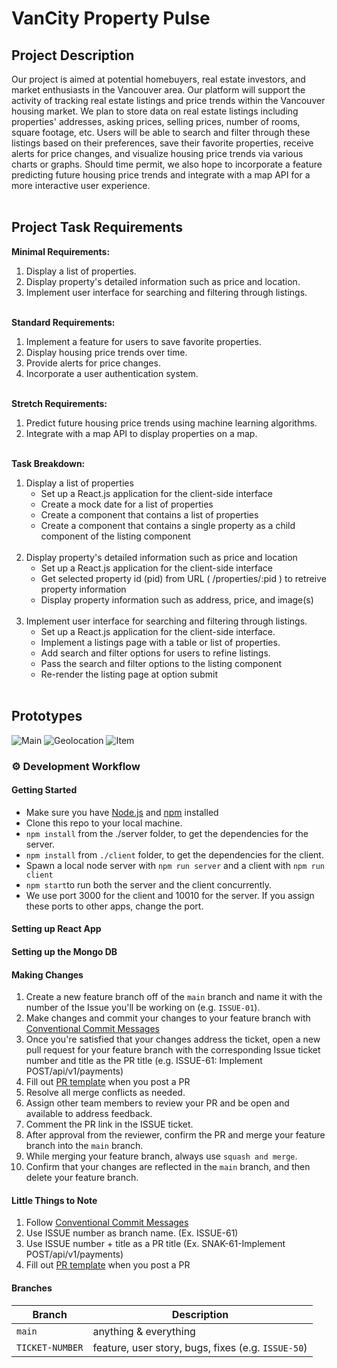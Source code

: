 # **VanCity Property Pulse**

## **Project Description**

Our project is aimed at potential homebuyers, real estate investors, and market enthusiasts in the Vancouver area. Our platform will support the activity of tracking real estate listings and price trends within the Vancouver housing market. We plan to store data on real estate listings including properties' addresses, asking prices, selling prices, number of rooms, square footage, etc. Users will be able to search and filter through these listings based on their preferences, save their favorite properties, receive alerts for price changes, and visualize housing price trends via various charts or graphs. Should time permit, we also hope to incorporate a feature predicting future housing price trends and integrate with a map API for a more interactive user experience.
<br><br>

## **Project Task Requirements**

**Minimal Requirements:**
1. Display a list of properties.
2. Display property's detailed information such as price and location.
3. Implement user interface for searching and filtering through listings.
<br><br>

**Standard Requirements:**
1. Implement a feature for users to save favorite properties.
2. Display housing price trends over time.
3. Provide alerts for price changes.
4. Incorporate a user authentication system.
<br><br>

**Stretch Requirements:**
1. Predict future housing price trends using machine learning algorithms.
2. Integrate with a map API to display properties on a map.
<br><br>

**Task Breakdown:**
1. Display a list of properties
    - Set up a React.js application for the client-side interface
    - Create a mock date for a list of properties
    - Create a component that contains a list of properties
    - Create a component that contains a single property as a child component of the listing component
<br><br>
2.  Display property's detailed information such as price and location
    - Set up a React.js application for the client-side interface
    - Get selected property id (pid) from URL ( /properties/:pid ) to retreive property information 
    - Display property information such as address, price, and image(s)
<br><br>
3. Implement user interface for searching and filtering through listings.
    - Set up a React.js application for the client-side interface.
    - Implement a listings page with a table or list of properties.
    - Add search and filter options for users to refine listings.
    - Pass the search and filter options to the listing component 
    - Re-render the listing page at option submit 
<br><br>

## **Prototypes**
![Main](https://storage.googleapis.com/pukkukim/455%20Main.png)
![Geolocation](https://storage.googleapis.com/pukkukim/455%20Geolocation.png)
![Item](https://storage.googleapis.com/pukkukim/455%20Item.png)


### :gear: Development Workflow


#### Getting Started
* Make sure you have [Node.js](https://nodejs.org/en/) and [npm](https://docs.npmjs.com/downloading-and-installing-node-js-and-npm) installed
* Clone this repo to your local machine.
* `npm install` from the ./server folder, to get the dependencies for the server.
* `npm install` from `./client` folder, to get the dependencies for the client.
* Spawn a local node server with `npm run server` and a client with `npm run client`
* `npm start`to run both the server and the client concurrently.
* We use port 3000 for the client and 10010 for the server. If you assign these ports to other apps, change the port.


#### Setting up React App



#### Setting up the Mongo DB



#### Making Changes
1. Create a new feature branch off of the `main` branch and name it with the number of the Issue you'll be working on (e.g. `ISSUE-01`).
2. Make changes and commit your changes to your feature branch with [Conventional Commit Messages](https://gist.github.com/qoomon/5dfcdf8eec66a051ecd85625518cfd13) 
3. Once you're satisfied that your changes address the ticket, open a new pull request for your feature branch with the corresponding Issue ticket number and title as the PR title (e.g. ISSUE-61: Implement POST/api/v1/payments) 
4. Fill out [PR template](https://github.com/czhaoca/TheKimsPlusTwo/blob/main/.github/PULL_REQUEST_TEMPLATE.md) when you post a PR
5. Resolve all merge conflicts as needed.
6. Assign other team members to review your PR and be open and available to address feedback.
7. Comment the PR link in the ISSUE ticket.
8. After approval from the reviewer, confirm the PR and merge your feature branch into the `main` branch.
9. While merging your feature branch, always use `squash and merge`.
9. Confirm that your changes are reflected in the `main` branch, and then delete your feature branch.

#### Little Things to Note
1. Follow [Conventional Commit Messages](https://gist.github.com/qoomon/5dfcdf8eec66a051ecd85625518cfd13) 
2. Use ISSUE number as branch name. (Ex. ISSUE-61)
3. Use ISSUE number + title as a PR title (Ex. SNAK-61-Implement POST/api/v1/payments)
4. Fill out [PR template](https://github.com/czhaoca/TheKimsPlusTwo/blob/main/.github/PULL_REQUEST_TEMPLATE.md) when you post a PR

#### Branches
| Branch | Description |
|--------|-------------|
| `main` | anything & everything |
| `TICKET-NUMBER` | feature, user story, bugs, fixes (e.g. `ISSUE-50`) |

